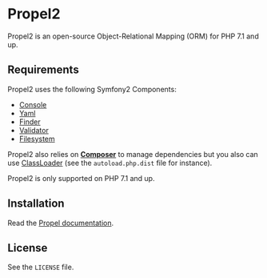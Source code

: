 # Propel2

Propel2 is an open-source Object-Relational Mapping (ORM) for PHP 7.1 and up.


## Requirements

Propel2 uses the following Symfony2 Components:

* [Console](https://github.com/symfony/Console)
* [Yaml](https://github.com/symfony/Yaml)
* [Finder](https://github.com/symfony/Finder)
* [Validator](https://github.com/symfony/Validator)
* [Filesystem](https://github.com/symfony/Filesystem)

Propel2 also relies on [**Composer**](https://github.com/composer/composer) to manage dependencies but you
also can use [ClassLoader](https://github.com/symfony/ClassLoader) (see the `autoload.php.dist` file for instance).

Propel2 is only supported on PHP 7.1 and up.


## Installation

Read the [Propel documentation](http://propelorm.org/documentation/01-installation.html).


## License

See the `LICENSE` file.
